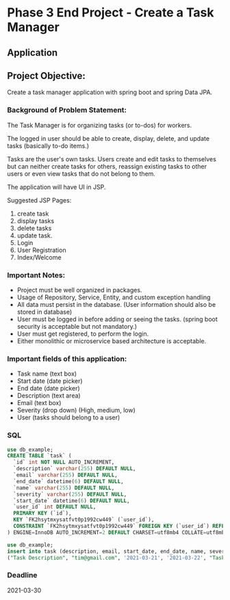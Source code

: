 # Phase 3 End Project - Create a Task Manager

## Application

## Project Objective:
Create a task manager application with spring boot and spring Data JPA.


### Background of Problem Statement:

The Task Manager is for organizing tasks (or to-dos) for workers.

The logged in user should be able to create, display, delete, and update tasks (basically to-do items.)

Tasks are the user's own tasks. Users create and edit tasks to themselves but can neither create tasks 
for others, reassign existing tasks to other users or even view tasks that do not belong to them.

The application will have UI in JSP.

Suggested JSP Pages:
 1. create task
 2. display tasks
 3. delete tasks
 4. update task.
 5. Login
 6. User Registration
 7. Index/Welcome 

### Important Notes:
 *  Project must be well organized in packages.
 * Usage of Repository, Service, Entity, and custom exception handling
 * All data must persist in the database. (User information should also be stored in database)
 * User must be logged in before adding or seeing the tasks. (spring boot security is acceptable but not mandatory.)
 * User must get registered, to perform the login.
 * Either monolithic or microservice based architecture is acceptable.

### Important fields of this application:
 * Task name (text box)
 * Start date (date picker)
 * End date (date picker)
 * Description (text area)
 * Email (text box)
 * Severity (drop down) (High, medium, low)
 * User (tasks should belong to a user)

### SQL

```sql
use db_example;
CREATE TABLE `task` (
  `id` int NOT NULL AUTO_INCREMENT,
  `description` varchar(255) DEFAULT NULL,
  `email` varchar(255) DEFAULT NULL,
  `end_date` datetime(6) DEFAULT NULL,
  `name` varchar(255) DEFAULT NULL,
  `severity` varchar(255) DEFAULT NULL,
  `start_date` datetime(6) DEFAULT NULL,
  `user_id` int DEFAULT NULL,
  PRIMARY KEY (`id`),
  KEY `FK2hsytmxysatfvt0p1992cw449` (`user_id`),
  CONSTRAINT `FK2hsytmxysatfvt0p1992cw449` FOREIGN KEY (`user_id`) REFERENCES `user` (`id`)
) ENGINE=InnoDB AUTO_INCREMENT=2 DEFAULT CHARSET=utf8mb4 COLLATE=utf8mb4_0900_ai_ci

use db_example;
insert into task (description, email, start_date, end_date, name, severity, user_id) VALUES 
("Task Description", "tim@gmail.com", '2021-03-21', '2021-03-22', "Task 1", "High", 1);

```


### Deadline 

2021-03-30